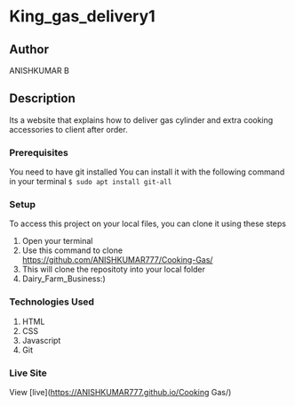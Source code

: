 # King_gas_delivery1
## Author
ANISHKUMAR B
## Description
Its a website that explains how to deliver gas cylinder and extra cooking accessories to client after order. 
### Prerequisites
You need to have git installed
You can install it with the following command in your terminal
`$ sudo apt install git-all`
### Setup
To access this project on your local files, you can clone it using these steps
1. Open your terminal
1. Use this command to clone https://github.com/ANISHKUMAR777/Cooking-Gas/
1. This will clone the repositoty into your local folder
1. Dairy_Farm_Business:)
### Technologies Used
1. HTML
1. CSS
1. Javascript
1. Git
### Live Site
View [live](https://ANISHKUMAR777.github.io/Cooking Gas/)
 

